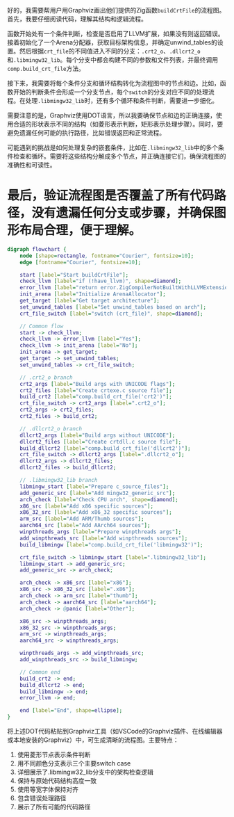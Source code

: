 好的，我需要帮用户用Graphviz画出他们提供的Zig函数`buildCrtFile`的流程图。首先，我要仔细阅读代码，理解其结构和逻辑流程。

函数开始处有一个条件判断，检查是否启用了LLVM扩展，如果没有则返回错误。接着初始化了一个Arena分配器，获取目标架构信息，并确定unwind_tables的设置。然后根据`crt_file`的不同值进入不同的分支：`.crt2_o`、`.dllcrt2_o`和`.libmingw32_lib`。每个分支中都会构建不同的参数和文件列表，并最终调用`comp.build_crt_file`方法。

接下来，我需要将每个条件分支和循环结构转化为流程图中的节点和边。比如，函数开始的判断条件会形成一个分支节点，每个`switch`的分支对应不同的处理流程。在处理`.libmingw32_lib`时，还有多个循环和条件判断，需要进一步细化。

需要注意的是，Graphviz使用DOT语言，所以我要确保节点和边的正确连接，使用合适的形状表示不同的结构（如菱形表示判断，矩形表示处理步骤）。同时，要避免遗漏任何可能的执行路径，比如错误返回和正常流程。

可能遇到的挑战是如何处理复杂的嵌套条件，比如在`.libmingw32_lib`中的多个条件检查和循环。需要将这些结构分解成多个节点，并正确连接它们，确保流程图的准确性和可读性。

最后，验证流程图是否覆盖了所有代码路径，没有遗漏任何分支或步骤，并确保图形布局合理，便于理解。
================================================
```dot
digraph flowchart {
    node [shape=rectangle, fontname="Courier", fontsize=10];
    edge [fontname="Courier", fontsize=10];

    start [label="Start buildCrtFile"];
    check_llvm [label="if (!have_llvm)", shape=diamond];
    error_llvm [label="return error.ZigCompilerNotBuiltWithLLVMExtensions"];
    init_arena [label="Initialize ArenaAllocator"];
    get_target [label="Get target architecture"];
    set_unwind_tables [label="Set unwind_tables based on arch"];
    crt_file_switch [label="switch (crt_file)", shape=diamond];

    // Common flow
    start -> check_llvm;
    check_llvm -> error_llvm [label="Yes"];
    check_llvm -> init_arena [label="No"];
    init_arena -> get_target;
    get_target -> set_unwind_tables;
    set_unwind_tables -> crt_file_switch;

    // .crt2_o branch
    crt2_args [label="Build args with UNICODE flags"];
    crt2_files [label="Create crtexe.c source file"];
    build_crt2 [label="comp.build_crt_file('crt2')"];
    crt_file_switch -> crt2_args [label=".crt2_o"];
    crt2_args -> crt2_files;
    crt2_files -> build_crt2;

    // .dllcrt2_o branch
    dllcrt2_args [label="Build args without UNICODE"];
    dllcrt2_files [label="Create crtdll.c source file"];
    build_dllcrt2 [label="comp.build_crt_file('dllcrt2')"];
    crt_file_switch -> dllcrt2_args [label=".dllcrt2_o"];
    dllcrt2_args -> dllcrt2_files;
    dllcrt2_files -> build_dllcrt2;

    // .libmingw32_lib branch
    libmingw_start [label="Prepare c_source_files"];
    add_generic_src [label="Add mingw32_generic_src"];
    arch_check [label="Check CPU arch", shape=diamond];
    x86_src [label="Add x86 specific sources"];
    x86_32_src [label="Add x86_32 specific sources"];
    arm_src [label="Add ARM/Thumb sources"];
    aarch64_src [label="Add AArch64 sources"];
    winpthreads_args [label="Prepare winpthreads args"];
    add_winpthreads_src [label="Add winpthreads sources"];
    build_libmingw [label="comp.build_crt_file('libmingw32')"];

    crt_file_switch -> libmingw_start [label=".libmingw32_lib"];
    libmingw_start -> add_generic_src;
    add_generic_src -> arch_check;

    arch_check -> x86_src [label="x86"];
    x86_src -> x86_32_src [label=".x86"];
    arch_check -> arm_src [label="thumb"];
    arch_check -> aarch64_src [label="aarch64"];
    arch_check -> @panic [label="Other"];

    x86_src -> winpthreads_args;
    x86_32_src -> winpthreads_args;
    arm_src -> winpthreads_args;
    aarch64_src -> winpthreads_args;

    winpthreads_args -> add_winpthreads_src;
    add_winpthreads_src -> build_libmingw;

    // Common end
    build_crt2 -> end;
    build_dllcrt2 -> end;
    build_libmingw -> end;
    error_llvm -> end;

    end [label="End", shape=ellipse];
}
```

将上述DOT代码粘贴到Graphviz工具（如VSCode的Graphviz插件、在线编辑器或本地安装的Graphviz）中，可生成清晰的流程图。主要特点：

1. 使用菱形节点表示条件判断
2. 用不同颜色分支表示三个主要switch case
3. 详细展示了.libmingw32_lib分支中的架构检查逻辑
4. 保持与原始代码结构高度一致
5. 使用等宽字体保持对齐
6. 包含错误处理路径
7. 展示了所有可能的代码路径